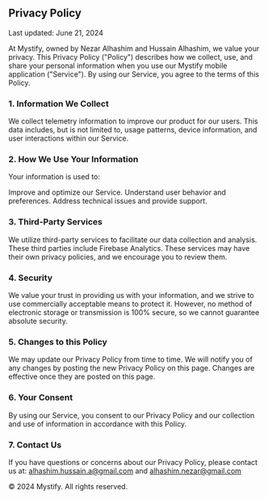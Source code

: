 Privacy Policy
--------------
Last updated: June 21, 2024

At Mystify, owned by Nezar Alhashim and Hussain Alhashim, we value your privacy. This Privacy Policy ("Policy") describes how we collect, use, and share your personal information when you use our Mystify mobile application ("Service"). By using our Service, you agree to the terms of this Policy.

### 1. Information We Collect
We collect telemetry information to improve our product for our users. This data includes, but is not limited to, usage patterns, device information, and user interactions within our Service.

### 2. How We Use Your Information
Your information is used to:

Improve and optimize our Service.
Understand user behavior and preferences.
Address technical issues and provide support.
### 3. Third-Party Services
We utilize third-party services to facilitate our data collection and analysis. These third parties include Firebase Analytics. These services may have their own privacy policies, and we encourage you to review them.

### 4. Security
We value your trust in providing us with your information, and we strive to use commercially acceptable means to protect it. However, no method of electronic storage or transmission is 100% secure, so we cannot guarantee absolute security.

### 5. Changes to this Policy
We may update our Privacy Policy from time to time. We will notify you of any changes by posting the new Privacy Policy on this page. Changes are effective once they are posted on this page.

### 6. Your Consent
By using our Service, you consent to our Privacy Policy and our collection and use of information in accordance with this Policy.

### 7. Contact Us
If you have questions or concerns about our Privacy Policy, please contact us at: alhashim.hussain.a@gmail.com and alhashim.nezar@gmail.com

© 2024 Mystify. All rights reserved.
